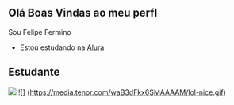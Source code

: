 ## Olá Boas Vindas ao meu perfl

Sou Felipe Fermino

- Estou estudando na [Alura](https://www.Alura.com.br)
  
## Estudante

![](https://media.tenor.com/NyVGHsDjpJcAAAAM/iron-man-superhero.gif)
![] (https://media.tenor.com/waB3dFkx6SMAAAAM/lol-nice.gif)
